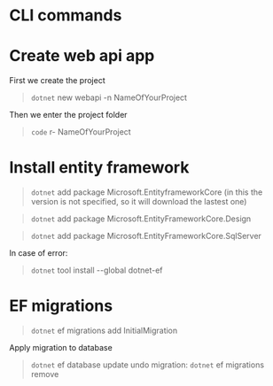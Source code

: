 # CLI commands

# Create web api app
First we create the project
>`dotnet` new webapi -n NameOfYourProject
  
Then we enter the project folder
>`code` r- NameOfYourProject
    


# Install entity framework
>`dotnet` add package Microsoft.EntityframeworkCore (in this the version is not specified, so it will download the lastest one)
  
>`dotnet` add package Microsoft.EntityFrameworkCore.Design
 
>`dotnet` add package Microsoft.EntityFrameworkCore.SqlServer

In case of error:  
>`dotnet` tool install --global dotnet-ef

# EF migrations
>`dotnet` ef migrations add InitialMigration

Apply migration to database 
>`dotnet` ef database update
undo migration:
>`dotnet` ef migrations remove